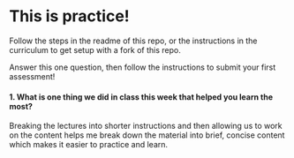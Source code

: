 # This is practice!

Follow the steps in the readme of this repo, or the instructions in the curriculum to get setup with a fork of this repo.

Answer this one question, then follow the instructions to submit your first assessment!

#### 1. What is one thing we did in class this week that helped you learn the most?  
Breaking the lectures into shorter instructions and then allowing us to work on the content helps me break down the material into brief, concise content which makes it easier to practice and learn.
